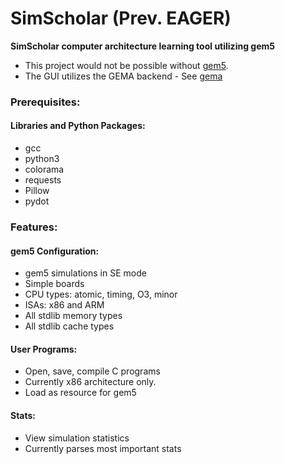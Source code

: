 # SimScholar (Prev. EAGER)
**SimScholar computer architecture learning tool utilizing gem5**
- This project would not be possible without [gem5](https://github.com/gem5/gem5).
- The GUI utilizes the GEMA backend - See [gema](https://github.com/amanley97/gEMA)

### Prerequisites:
#### Libraries and Python Packages:
  - gcc
  - python3
  - colorama
  - requests
  - Pillow
  - pydot

### Features:
#### gem5 Configuration:
  - gem5 simulations in SE mode
  - Simple boards
  - CPU types: atomic, timing, O3, minor
  - ISAs: x86 and ARM
  - All stdlib memory types
  - All stdlib cache types

#### User Programs:
  - Open, save, compile C programs
  - Currently x86 architecture only.
  - Load as resource for gem5

#### Stats:
  - View simulation statistics
  - Currently parses most important stats
